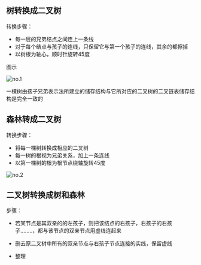 
## 树转换成二叉树

转换步骤：

- 每一层的兄弟结点之间连上一条线
- 对于每个结点与孩子的连线，只保留它与第一个孩子的连线，其余的都擦掉
- 以树根为轴心，顺时针旋转45度

图示

![no.1](https://images-1302683597.cos.ap-nanjing.myqcloud.com/images/StudyNotes/Algorithm/images_20220327210135.png)

一棵树由孩子兄弟表示法所建立的储存结构与它所对应的二叉树的二叉链表储存结构是完全一致的

## 森林转成二叉树

转换步骤：

- 将每一棵树转换成相应的二叉树
- 每一树的根视为兄弟关系，加上一条连线
- 以第一棵树的根为根节点绕轴旋转45度

![no.2](https://images-1302683597.cos.ap-nanjing.myqcloud.com/images/StudyNotes/Algorithm/images_20220327210146.png)

## 二叉树转换成树和森林

步骤：

- 若某节点是其双亲的的左孩子，则把该结点的右孩子，右孩子的右孩子……..，都与该节点的双亲节点用虚线连起来

- 删去原二叉树中所有的双亲节点与右孩子节点连接的实线，保留虚线

- 整理

